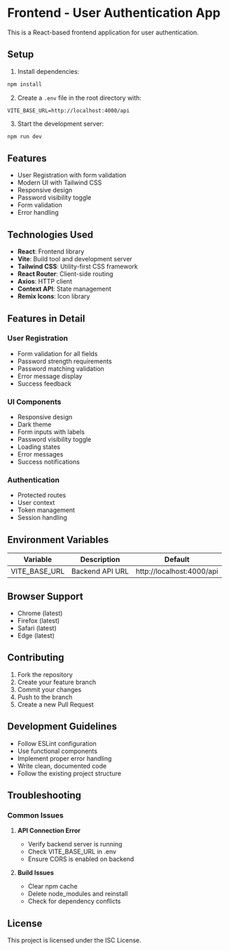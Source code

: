 # Frontend - User Authentication App

This is a React-based frontend application for user authentication.

## Setup

1. Install dependencies:
```bash
npm install
```

2. Create a `.env` file in the root directory with:
```
VITE_BASE_URL=http://localhost:4000/api
```

3. Start the development server:
```bash
npm run dev
```

## Features
- User Registration with form validation
- Modern UI with Tailwind CSS
- Responsive design
- Password visibility toggle
- Form validation
- Error handling

## Technologies Used
- **React**: Frontend library
- **Vite**: Build tool and development server
- **Tailwind CSS**: Utility-first CSS framework
- **React Router**: Client-side routing
- **Axios**: HTTP client
- **Context API**: State management
- **Remix Icons**: Icon library

## Features in Detail

### User Registration
- Form validation for all fields
- Password strength requirements
- Password matching validation
- Error message display
- Success feedback

### UI Components
- Responsive design
- Dark theme
- Form inputs with labels
- Password visibility toggle
- Loading states
- Error messages
- Success notifications

### Authentication
- Protected routes
- User context
- Token management
- Session handling

## Environment Variables

| Variable | Description | Default |
|----------|-------------|---------|
| VITE_BASE_URL | Backend API URL | http://localhost:4000/api |

## Browser Support

- Chrome (latest)
- Firefox (latest)
- Safari (latest)
- Edge (latest)

## Contributing

1. Fork the repository
2. Create your feature branch
3. Commit your changes
4. Push to the branch
5. Create a new Pull Request

## Development Guidelines

- Follow ESLint configuration
- Use functional components
- Implement proper error handling
- Write clean, documented code
- Follow the existing project structure

## Troubleshooting

### Common Issues

1. **API Connection Error**
   - Verify backend server is running
   - Check VITE_BASE_URL in .env
   - Ensure CORS is enabled on backend

2. **Build Issues**
   - Clear npm cache
   - Delete node_modules and reinstall
   - Check for dependency conflicts

## License

This project is licensed under the ISC License.
